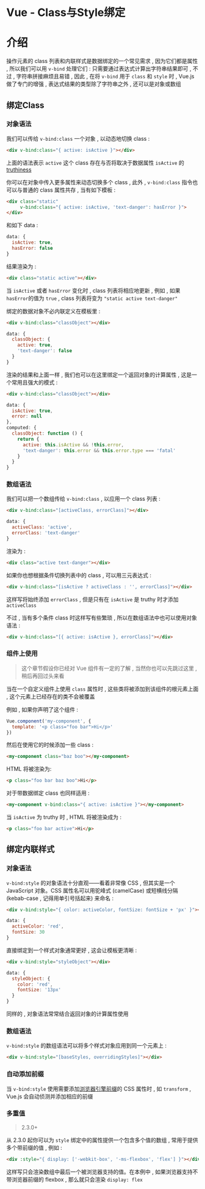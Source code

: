 # Vue - Class与Style绑定

# 介绍

操作元素的 class 列表和内联样式是数据绑定的一个常见需求 , 因为它们都是属性 , 所以我们可以用 `v-bind` 处理它们 : 只需要通过表达式计算出字符串结果即可 , 不过 , 字符串拼接麻烦且易错 , 因此 , 在将 `v-bind` 用于 `class` 和 `style` 时 , Vue.js 做了专门的增强 , 表达式结果的类型除了字符串之外 , 还可以是对象或数组








<extoc></extoc>

## 绑定Class

### 对象语法

我们可以传给 `v-bind:class` 一个对象 , 以动态地切换 class : 

```html
<div v-bind:class="{ active: isActive }"></div>
```

上面的语法表示 `active` 这个 class 存在与否将取决于数据属性 `isActive` 的 [truthiness](https://developer.mozilla.org/zh-CN/docs/Glossary/Truthy)

你可以在对象中传入更多属性来动态切换多个 class , 此外 , `v-bind:class` 指令也可以与普通的 class 属性共存 , 当有如下模板 :

```html
<div class="static"
     v-bind:class="{ active: isActive, 'text-danger': hasError }">
</div>
```

和如下 data : 

```javascript
data: {
  isActive: true,
  hasError: false
}
```

结果渲染为 : 

```html
<div class="static active"></div>
```

当 `isActive` 或者 `hasError` 变化时 , class 列表将相应地更新 , 例如 , 如果 `hasError`的值为 `true` , class 列表将变为 `"static active text-danger"`

绑定的数据对象不必内联定义在模板里 : 

```html
<div v-bind:class="classObject"></div>
```

```javascript
data: {
  classObject: {
    active: true,
    'text-danger': false
  }
}
```

渲染的结果和上面一样 , 我们也可以在这里绑定一个返回对象的计算属性 , 这是一个常用且强大的模式 : 

```html
<div v-bind:class="classObject"></div>
```

```javascript
data: {
  isActive: true,
  error: null
},
computed: {
  classObject: function () {
    return {
      active: this.isActive && !this.error,
      'text-danger': this.error && this.error.type === 'fatal'
    }
  }
}
```

### 数组语法

我们可以把一个数组传给 `v-bind:class` , 以应用一个 class 列表 : 

```html
<div v-bind:class="[activeClass, errorClass]"></div>
```

```javascript
data: {
  activeClass: 'active',
  errorClass: 'text-danger'
}
```

渲染为 : 

```html
<div class="active text-danger"></div>
```

如果你也想根据条件切换列表中的 class , 可以用三元表达式 : 

```html
<div v-bind:class="[isActive ? activeClass : '', errorClass]"></div>
```

这样写将始终添加 `errorClass` , 但是只有在 `isActive` 是 truthy 时才添加 `activeClass`

不过 , 当有多个条件 class 时这样写有些繁琐 , 所以在数组语法中也可以使用对象语法 : 

```html
<div v-bind:class="[{ active: isActive }, errorClass]"></div>
```

### 组件上使用

> 这个章节假设你已经对 Vue 组件有一定的了解 , 当然你也可以先跳过这里 , 稍后再回过头来看

当在一个自定义组件上使用 `class` 属性时 , 这些类将被添加到该组件的根元素上面 , 这个元素上已经存在的类不会被覆盖

例如 , 如果你声明了这个组件 : 

```javascript
Vue.component('my-component', {
  template: '<p class="foo bar">Hi</p>'
})
```

然后在使用它的时候添加一些 class : 

```html
<my-component class="baz boo"></my-component>
```

HTML 将被渲染为:

```html
<p class="foo bar baz boo">Hi</p>
```

对于带数据绑定 class 也同样适用 : 

```html
<my-component v-bind:class="{ active: isActive }"></my-component>
```

当 `isActive` 为 truthy 时 , HTML 将被渲染成为 : 

```html
<p class="foo bar active">Hi</p>
```

## 绑定内联样式

### 对象语法

`v-bind:style` 的对象语法十分直观——看着非常像 CSS , 但其实是一个 JavaScript 对象。CSS 属性名可以用驼峰式 (camelCase) 或短横线分隔 (kebab-case , 记得用单引号括起来) 来命名 : 

```html
<div v-bind:style="{ color: activeColor, fontSize: fontSize + 'px' }"></div>
```

```javascript
data: {
  activeColor: 'red',
  fontSize: 30
}
```

直接绑定到一个样式对象通常更好 , 这会让模板更清晰 : 

```html
<div v-bind:style="styleObject"></div>
```

```javascript
data: {
  styleObject: {
    color: 'red',
    fontSize: '13px'
  }
}
```

同样的 , 对象语法常常结合返回对象的计算属性使用

### 数组语法

`v-bind:style` 的数组语法可以将多个样式对象应用到同一个元素上 : 

```html
<div v-bind:style="[baseStyles, overridingStyles]"></div>
```

### 自动添加前缀

当 `v-bind:style` 使用需要添加[浏览器引擎前缀](https://developer.mozilla.org/zh-CN/docs/Glossary/Vendor_Prefix)的 CSS 属性时 , 如 `transform` , Vue.js 会自动侦测并添加相应的前缀

### 多重值

> 2.3.0+

从 2.3.0 起你可以为 `style` 绑定中的属性提供一个包含多个值的数组 , 常用于提供多个带前缀的值 , 例如 : 

```html
<div :style="{ display: ['-webkit-box', '-ms-flexbox', 'flex'] }"></div>
```

这样写只会渲染数组中最后一个被浏览器支持的值。在本例中 , 如果浏览器支持不带浏览器前缀的 flexbox , 那么就只会渲染 `display: flex`